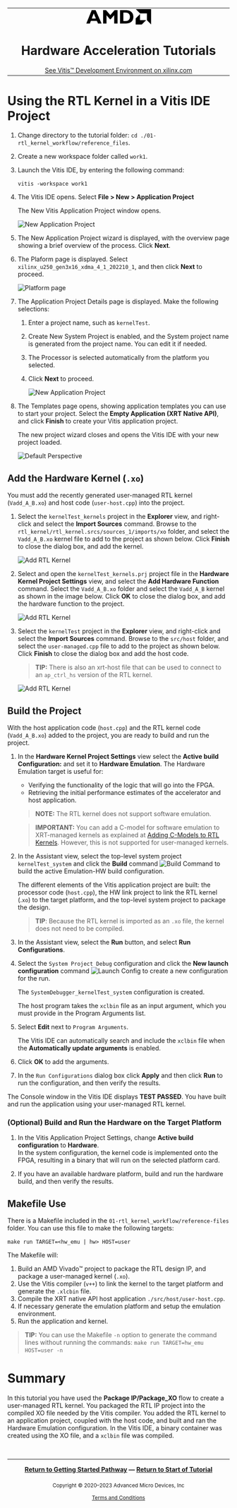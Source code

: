 ﻿<table class="sphinxhide" width="100%">
 <tr width="100%">
    <td align="center"><img src="https://raw.githubusercontent.com/Xilinx/Image-Collateral/main/xilinx-logo.png" width="30%"/><h1>Hardware Acceleration Tutorials</h1>
    <a href="https://www.xilinx.com/products/design-tools/vitis.html">See Vitis™ Development Environment on xilinx.com</a>
    </td>
 </tr>
</table>

# Using the RTL Kernel in a Vitis IDE Project

1. Change directory to the tutorial folder: `cd ./01-rtl_kernel_workflow/reference_files`.

2. Create a new workspace folder called `work1`.

3. Launch the Vitis IDE, by entering the following command:

   ```
   vitis -workspace work1
   ```

4. The Vitis IDE opens. Select **File > New > Application Project**

   The New Vitis Application Project window opens.  

   ![New Application Project](images/rtl_kernel-new_application_project.png)

5. The New Application Project wizard is displayed, with the overview page showing a brief overview of the process. Click **Next**.

6. The Plaform page is displayed. Select `xilinx_u250_gen3x16_xdma_4_1_202210_1`, and then click **Next** to proceed.

   ![Platform page](images/rtl_kernel-platform_page.png)

7. The Application Project Details page is displayed. Make the following selections:  

   1. Enter a project name, such as `kernelTest`.  
   2. Create New System Project is enabled, and the System project name is generated from the project name. You can edit it if needed.
   3. The Processor is selected automatically from the platform you selected.
   4. Click **Next** to proceed.  

      ![New Application Project](images/rtl_kernel-details_page.png)

8. The Templates page opens, showing application templates you can use to start your project. Select the **Empty Application (XRT Native API)**, and click **Finish** to create your Vitis application project.  

      The new project wizard closes and opens the Vitis IDE with your new project loaded.

   ![Default Perspective](images/rtl_kernel-default_perspective.png)

## Add the Hardware Kernel (`.xo`)

You must add the recently generated user-managed RTL kernel (`Vadd_A_B.xo`) and host code (`user-host.cpp`) into the project.

1. Select the `kernelTest_kernels` project in the **Explorer** view, and right-click and select the **Import Sources** command. Browse to the  `rtl_kernel/rtl_kernel.srcs/sources_1/imports/xo` folder, and select the `Vadd_A_B.xo` kernel file to add to the project as shown below. Click **Finish** to close the dialog box, and add the kernel.

   ![Add RTL Kernel](images/add_rtl_kernel.png)

2. Select and open the `kernelTest_kernels.prj` project file in the **Hardware Kernel Project Settings** view, and select the **Add Hardware Function** command. Select the  `Vadd_A_B.xo` folder and select the `Vadd_A_B` kernel as shown in the image below. Click **OK** to close the dialog box, and add the hardware function to the project.

   ![Add RTL Kernel](images/add_rtl_kernel-hw-function.png)

3. Select the `kernelTest` project in the **Explorer** view, and right-click and select the **Import Sources** command. Browse to the `src/host` folder, and select the `user-managed.cpp` file to add to the project as shown below. Click **Finish** to close the dialog box and add the host code.

      >**TIP:** There is also an xrt-host file that can be used to connect to an `ap_ctrl_hs` version of the RTL kernel.

      ![Add RTL Kernel](images/add_rtl_kernel-host.png)

## Build the Project

With the host application code (`host.cpp`) and the RTL kernel code (`Vadd_A_B.xo`) added to the project, you are ready to build and run the project.

1. In the **Hardware Kernel Project Settings** view select the **Active build Configuration:** and set it to **Hardware Emulation**. The Hardware Emulation target is useful for:
   - Verifying the functionality of the logic that will go into the FPGA.
   - Retrieving the initial performance estimates of the accelerator and host application.

    >**NOTE:** The RTL kernel does not support software emulation.

   >**IMPORTANT:** You can add a C-model for software emulation to XRT-managed kernels as explained at [Adding C-Models to RTL Kernels](https://docs.amd.com/r/en-US/ug1393-vitis-application-acceleration/Adding-C-Models-to-RTL-Kernels). However, this is not supported for user-managed kernels.

2. In the Assistant view, select the top-level system project `kernelTest_system` and click the **Build** command ![Build Command](./images/icon_build.png) to build the active Emulation-HW build configuration.

   The different elements of the Vitis application project are built: the processor code (`host.cpp`), the HW link project to link the RTL kernel (.`xo`) to the target platform, and the top-level system project to package the design.

    >**TIP**: Because the RTL kernel is imported as an `.xo` file, the kernel does not need to be compiled.  

3. In the Assistant view, select the **Run** button, and select **Run Configurations**.

4. Select the `System Project Debug` configuration and click the **New launch configuration** command ![Launch Config](./images/icon-new-launch-config.png) to create a new configuration for the run.

   The `SystemDebugger_kernelTest_system` configuration is created.

   The host program takes the `xclbin` file as an input argument, which you must provide in the Program Arguments list.

5. Select **Edit** next to `Program Arguments`.

   The Vitis IDE can automatically search and include the `xclbin` file when the **Automatically update arguments** is enabled.

6. Click **OK** to add the arguments.

7. In the `Run Configurations` dialog box click **Apply** and then click **Run** to run the configuration, and then verify the results.

The Console window in the Vitis IDE displays **TEST PASSED**. You have built and run the application using your user-managed RTL kernel.

### (Optional) Build and Run the Hardware on the Target Platform

1. In the Vitis Application Project Settings, change **Active build configuration** to **Hardware**.  
In the system configuration, the kernel code is implemented onto the FPGA, resulting in a binary that will run on the selected platform card.  

2. If you have an available hardware platform, build and run the hardware build, and then verify the results.

## Makefile Use

There is a Makefile included in the `01-rtl_kernel_workflow/reference-files` folder. You can use this file to make the following targets:

```
make run TARGET=<hw_emu | hw> HOST=user
```

The Makefile will:

1. Build an AMD Vivado™ project to package the RTL design IP, and package a user-managed kernel (`.xo`).
2. Use the Vitis compiler (`v++`) to link the kernel to the target platform and generate the `.xlcbin` file.
3. Compile the XRT native API host application `./src/host/user-host.cpp`.
4. If necessary generate the emulation platform and setup the emulation environment.
5. Run the application and kernel.

>**TIP:** You can use the Makefile `-n` option to generate the command lines without running the commands: `make run TARGET=hw_emu HOST=user -n`

# Summary

In this tutorial you have used the **Package IP/Package_XO** flow to create a user-managed RTL kernel. You packaged the RTL IP project into the compiled XO file needed by the Vitis compiler. You added the RTL kernel to an application project, coupled with the host code, and built and ran the Hardware Emulation configuration.  In the Vitis IDE, a binary container was created using the XO file, and a `xclbin` file was compiled.

</br>
<hr/>
<p align="center" class="sphinxhide"><b><a href="/README.md">Return to Getting Started Pathway</a> — <a href="./README.md">Return to Start of Tutorial</a></b></p>


<p class="sphinxhide" align="center"><sub>Copyright © 2020–2023 Advanced Micro Devices, Inc</sub></p>

<p class="sphinxhide" align="center"><sup><a href="https://www.amd.com/en/corporate/copyright">Terms and Conditions</a></sup></p>
